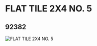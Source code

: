 # FLAT TILE 2X4 NO. 5
## 92382
![FLAT TILE 2X4 NO. 5](https://lc-www-live-s.legocdn.com/media/bricks/5/2/4594151.jpg)
